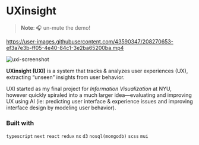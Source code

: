 # UXinsight

> **Note**: 🎧 un-mute the demo!

https://user-images.githubusercontent.com/43590347/208270653-ef3a7e3b-ff05-4e40-84c1-3e2ba65200ba.mp4

![uxi-screenshot](/assets/uxi-ss.png)

**UXinsight (UXI)** is a system that tracks & analyzes user experiences (UX), extracting “unseen” insights from user behavior.

UXI started as my final project for _Information Visualization_ at NYU, however quickly spiraled into a much larger idea—evaluating and improving UX using AI (ie: predicting user interface & experience issues and improving interface design by modeling user behavior).

### Built with

`typescript` `next` `react` `redux` `nx` `d3` `nosql(mongodb)` `scss` `mui`
